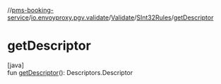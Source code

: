 //[pms-booking-service](../../../../index.md)/[io.envoyproxy.pgv.validate](../../index.md)/[Validate](../index.md)/[SInt32Rules](index.md)/[getDescriptor](get-descriptor.md)

# getDescriptor

[java]\
fun [getDescriptor](get-descriptor.md)(): Descriptors.Descriptor